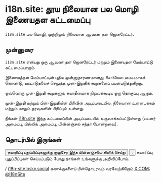 # i18n.site: தூய நிலையான பல மொழி இணையதள கட்டமைப்பு

`i18n.site` பல மொழி, முற்றிலும் நிலையான ஆவண தள ஜெனரேட்டர்.

## முன்னுரை

`i18n.site` என்பது ஒரு ஆவண தள ஜெனரேட்டர் மற்றும் இணையதள மேம்பாட்டு கட்டமைப்பாகும்.

இணையத்தள மேம்பாட்டின் புதிய முன்னுதாரணமானது, `MarkDown` மையமாகக் கொண்டு, ஊடாடுதலைச் செலுத்த முன்-இறுதிக் கூறுகளைப் பயன்படுத்துகிறது.

ஒவ்வொரு முன்-இறுதி கூறுகளும் சுயாதீனமாக நிறுவக்கூடிய ஒரு தொகுப்பு ஆகும்.

முன்-இறுதி மற்றும் பின்-இறுதியின் பிரிவின் அடிப்படையில், நிலையான உள்ளடக்கம் மற்றும் மாறும் தரவுகளின் பிரிப்பும் உள்ளது.

நீங்கள் [i18n.site](/) இந்த கட்டமைப்பின் அடிப்படையில் உருவாக்கப்பட்டுள்ளது (பயனர் அமைப்பு, பில்லிங் அமைப்பு, மின்னஞ்சல் சந்தா போன்றவை).

## தொடர்பில் இருங்கள்

<button onclick="mailsub()">தயாரிப்பு புதுப்பிப்புகளுக்கு குழுசேர இந்த மின்னஞ்சலை கிளிக் செய்து</button> <button onclick="webpush()">,</button> தயாரிப்பு புதுப்பிப்புகள் செய்யப்படும் போது நாங்கள் உங்களுக்கு அறிவிப்போம்.

/ [i18n-site.bsky.social](https://bsky.app/profile/i18n-site.bsky.social) கணக்குகளைப் பின்தொடரவும் வரவேற்கிறோம் [X.COM: @i18nSite](https://x.com/i18nSite)